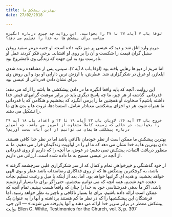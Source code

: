 ```yaml
---
title: بهترین پیشکش ما
date: 27/02/2018

---
```


`لوقا باب ۷ آیات ۳۷ تا ۴۷ را بخوانید. این روایت چه چیزی درباره انگیزه مناسب برای پیشکش ها به خدا را تعلیم می دهد؟`

مریم وارد اتاق شد و دید که عیسی بر میز تکیه داده است. او جعبه مرمر سفید روغن سنبل گران قیمت را شکست و آن را بر روی او افشاند. برخی فکر کردند عمل او نادرست بود به این جهت که زندگی وی نامشروع بود.

اما مریم از دیو ها رهایی یافته بود (لوقا باب ۸ آیه ۲). سپس، پس از مشاهده زنده شدن ایلعازر، او غرق در شکرگزاری شد. عطرش، با ارزش ترین دارایی او بود و این روش وی برای نشان دادن قدردانی از عیسی بود.

این روایت، آنچه که باید واقعا انگیزه ما در دادن پیشکشی ها باشد را ارائه می دهد: قدردانی. گذشته از هر چیز، ما چه پاسخ دیگری باید در برابر موهبت گرانبهای فیض خدا داشته باشیم؟ سخاوت او همچنین ما را برمی انگیزد که ببخشیم و هنگامی که با قدردانی ما همراه شود، هر دو اجزای پیشکشی معنادار شامل، استعدادها، ثروت ها و بدن های ما را تشکیل می دهند.

`خروج باب ۳۴ آیه ۲۶، لاویان باب ۲۲ آیات ۱۹ تا ۲۴ و اعداد باب ۱۸ آیه ۲۹ را بخوانید. در حالی که زمینه کاملاً متفاوت از امروز می باشد، چه اصولی درباره پیشکشی هایمان می توانیم از این آیات بدست آوریم؟`

بهترین پیشکش ما ممکن است از نظر خودمان ناکافی باشد اما در نظر خدا کافی هستند. دادن بهترین ها به خدا نشان می دهد که ما او را در اولویت زندگیمان قرار می دهیم. ما به منظور دریافت التفات، پیشکش نمی دهیم؛ در عوض، ما آنچه را که داریم از روی قدردانی از آنچه در عیسی مسیح به ما داده شده است، ارزانی می داریم.

« از خود گذشتگی و خیرخواهیِ تمام و کمال که از سر شکرگزاری قلبی سرچشمه گرفته باشد، به کوچکترین پیشکش ها که از روی فداکاری رضامندانه باشد عطر و بوی الهی خواهد بخشید، و هدیه ای گرانبها خواهد بود. اما، بعد از اینکه با میل و رغبت تسلیم نجات دهنده خود شدیم، همه آنچه که می توانیم ببخشیم، حتی اگر برای ما بسیار ارزشمند باشد، اگر ما بدهی قدرشناسی خود به خدا را چنان که واقعاً هست ببینیم، تمام آنچه که ممکن است ارائه داده باشیم، برای ما بسیار ناکافی و ناچیز به نظر خواهد رسید. اما فرشتگان این پیشکشیها را که در نظر ما کم هستند برداشته و آنها را به عنوان یک پیشکش معطر در برابر سریر خدا ارائه می دهند و آنها پذیرفته می شوند.» — الن جی. وایت، Ellen G. White, Testimonies for the Church, vol. 3, p. 397